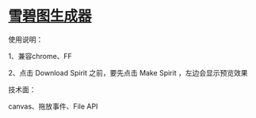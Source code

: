 
# [雪碧图生成器](https://i-am-luxiansheng.github.io/html5/html5%20%E9%9B%AA%E7%A2%A7%E5%9B%BE%E7%94%9F%E6%88%90%E5%99%A8/index.html)

使用说明：

1、兼容chrome、FF

2、点击 Download Spirit 之前，要先点击 Make Spirit ，左边会显示预览效果

技术面：

canvas、拖放事件、File API
